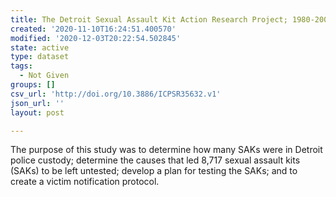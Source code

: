 ```yaml
---
title: The Detroit Sexual Assault Kit Action Research Project; 1980-2009
created: '2020-11-10T16:24:51.400570'
modified: '2020-12-03T20:22:54.502845'
state: active
type: dataset
tags:
  - Not Given
groups: []
csv_url: 'http://doi.org/10.3886/ICPSR35632.v1'
json_url: ''
layout: post

---
```

The purpose of this study was to determine how many SAKs were in Detroit police custody; determine the causes that led 8,717 sexual assault kits (SAKs) to be left untested; develop a plan for testing the SAKs; and to create a victim notification protocol.
